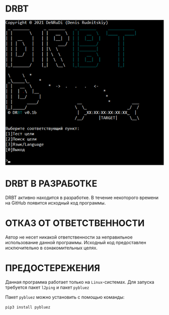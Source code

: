 # DRBT
![alt text](DRBT.png)


# DRBT В РАЗРАБОТКЕ
DRBT активно находится в разработке. В течение некоторого времени на GitHub появится исходный код программы.

# ОТКАЗ ОТ ОТВЕТСТВЕННОСТИ 
Автор не несет никакой ответственности за неправильное использование данной программы. Исходный код предоставлен исключительно в ознакомительных целях.
# ПРЕДОСТЕРЕЖЕНИЯ
Данная программа работает только на `Linux`-системах. Для запуска требуется пакет `l2ping` и пакет `pybluez`

Пакет `pybluez` можно установить с помощью команды: 

`pip3 install pybluez`
